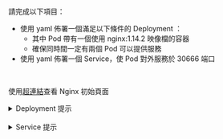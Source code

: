 

<br>


請完成以下項目：
- 使用 yaml 佈署一個滿足以下條件的 Deployment ：
    - 其中 Pod 帶有一個使用 nginx:1.14.2 映像檔的容器
    - 確保同時間一定有兩個 Pod 可以提供服務
- 使用 yaml 佈署一個 Service，使 Pod 對外服務於 30666 端口


<br>


使用[超連結]({{TRAFFIC_HOST1_30666}})查看 Nginx 初始頁面


<details><summary>Deployment 提示</summary>


<br>


```yaml{9,17}
apiVersion: apps/v1
kind: Deployment
metadata:
  name: nginx-deployment
spec:
  selector:
    matchLabels:
      app: nginx
  replicas: ???
  template:
    metadata:
      labels:
        app: nginx
    spec:
      containers:
      - name: nginx
        image: ???
        ports:
        - containerPort: 80
```


</details>


<br>


<details><summary>Service 提示</summary>


<br>


```yaml{12}
apiVersion: v1
kind: Service
metadata:
  name: nginx-service
spec:
  selector:
    app: nginx
  type: NodePort
  ports:
  - port: 80
    targetPort: 80
    nodePort: ???
```


<br>


</details>


